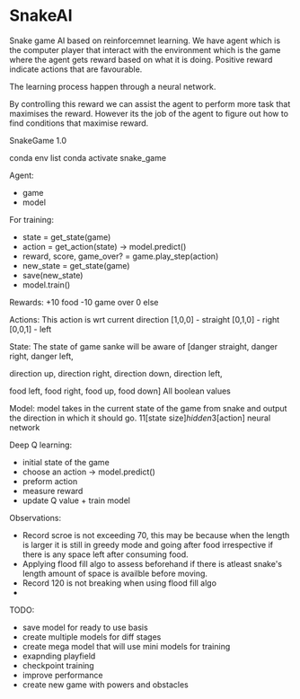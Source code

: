 # SnakeAI

Snake game AI based on reinforcemnet learning.
We have agent which is the computer player that interact with the 
environment which is the game where the agent gets reward based on what
it is doing. Positive reward indicate actions that are favourable.

The learning process happen through a neural network.

By controlling this reward we can assist the agent to perform more task
that maximises the reward. However its the job of the agent to figure
out how to find conditions that maximise reward.

SnakeGame 1.0

conda env list
conda activate snake_game

Agent:
- game
- model

For training:
- state = get_state(game)
- action = get_action(state) -> model.predict()
- reward, score, game_over? = game.play_step(action)
- new_state = get_state(game)
- save(new_state)
- model.train()

Rewards:
+10 food
-10 game over 
0 else

Actions:
This action is wrt current direction
[1,0,0] - straight
[0,1,0] - right
[0,0,1] - left

State:
The state of game sanke will be aware of
[danger straight, danger right, danger left,

direction up, direction right,
direction down, direction left,

food left, food right,
food up, food down]
All boolean values

Model:
model takes in the current state of the game from snake and output the
direction in which it should go.
11[state size]*hidden*3[action] neural network

Deep Q learning:
- initial state of the game
- choose an action -> model.predict()
- preform action
- measure reward
- update Q value + train model

Observations:
- Record scroe is not exceeding 70, this may be because when the length is larger it is still in greedy mode
  and going after food irrespective if there is any space left after consuming food.
- Applying flood fill algo to assess beforehand if there is atleast snake's length amount of space is availble
  before moving.
- Record 120 is not breaking when using flood fill algo
- 

TODO:
- save model for ready to use basis
- create multiple models for diff stages
- create mega model that will use mini models for training
- exapnding playfield
- checkpoint training
- improve performance
- create new game with powers and obstacles
